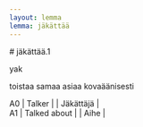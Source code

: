 ```yaml
---
layout: lemma
lemma: jäkättää
---
```


<div class="sense">
# <span class="sensename">jäkättää.1</span>

<span class="description">yak</span>

<span class="description">toistaa samaa asiaa kovaäänisesti</span>

A0 | Talker |   | Jäkättäjä |  
A1 | Talked about |   | Aihe |  

</div>

